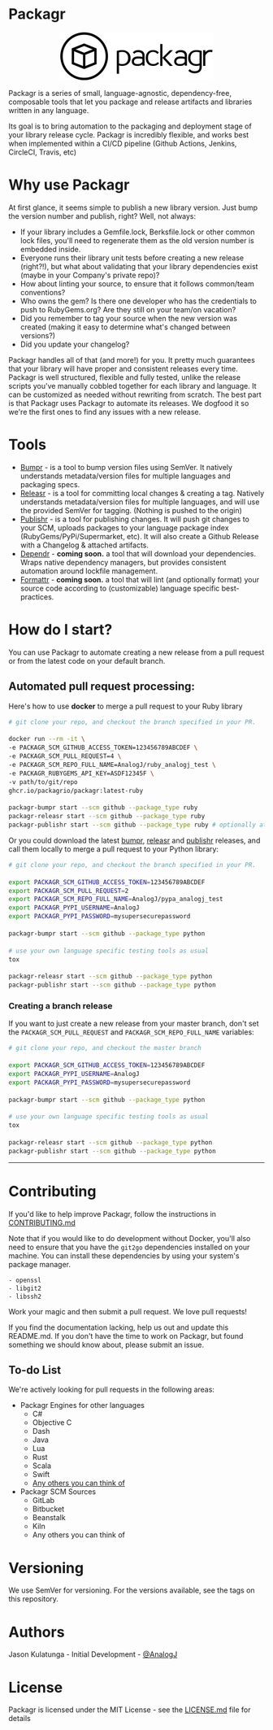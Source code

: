# Packagr

<p align="center">
  <a href="https://github.com/PackagrIO/docs">
  <img width="300" alt="portfolio_view" src="https://github.com/PackagrIO/docs/raw/master/images/logo/banner-black.png">
  </a>
</p>


Packagr is a series of small, language-agnostic, dependency-free, composable tools that let  you package and release
artifacts and libraries written in any language.

Its goal is to bring automation to the packaging and deployment stage of your library release cycle.
Packagr is incredibly flexible, and works best when implemented within a CI/CD pipeline (Github Actions, Jenkins, CircleCI, Travis, etc)

# Why use Packagr

At first glance, it seems simple to publish a new library version. Just bump the version number and publish, right? Well, not always:

- If your library includes a Gemfile.lock, Berksfile.lock or other common lock files, you'll need to regenerate them as the old version number is embedded inside.
- Everyone runs their library unit tests before creating a new release (right?!), but what about validating that your library dependencies exist (maybe in your Company's private repo)?
- How about linting your source, to ensure that it follows common/team conventions?
- Who owns the gem? Is there one developer who has the credentials to push to RubyGems.org? Are they still on your team/on vacation?
- Did you remember to tag your source when the new version was created (making it easy to determine what's changed between versions?)
- Did you update your changelog?

Packagr handles all of that (and more!) for you. It pretty much guarantees that your library will have proper and consistent releases every time. Packagr is well structured, flexible and fully tested, unlike the release scripts you've manually cobbled together for each library and language. It can be customized as needed without rewriting from scratch. The best part is that Packagr uses Packagr to automate its releases. We dogfood it so we're the first ones to find any issues with a new release.

# Tools

- [Bumpr](https://github.com/PackagrIO/bumpr) - is a tool to bump version files using SemVer. It natively understands metadata/version files for multiple languages and packaging specs.
- [Releasr](https://github.com/PackagrIO/releasr) - is a tool for committing local changes & creating a tag. Natively understands metadata/version files for multiple languages, and will use the provided SemVer for tagging. (Nothing is pushed to the origin)
- [Publishr](https://github.com/PackagrIO/publishr) - is a tool for publishing changes. It will push git changes to your SCM, uploads packages to your language package index (RubyGems/PyPi/Supermarket, etc). It will also create a Github Release with a Changelog & attached artifacts.
- [Dependr](https://github.com/PackagrIO/dependr) - **coming soon.** a tool that will download your dependencies. Wraps native dependency managers, but provides consistent automation around lockfile management.
- [Formattr](https://github.com/PackagrIO/formattr) - **coming soon.** a tool that will lint (and optionally format) your source code according to (customizable) language specific best-practices.


# How do I start?

You can use Packagr to automate creating a new release from a pull request or from the latest code on your default branch.

## Automated pull request processing:

Here's how to use __docker__ to merge a pull request to your Ruby library

```bash
# git clone your repo, and checkout the branch specified in your PR.

docker run --rm -it \
-e PACKAGR_SCM_GITHUB_ACCESS_TOKEN=123456789ABCDEF \
-e PACKAGR_SCM_PULL_REQUEST=4 \
-e PACKAGR_SCM_REPO_FULL_NAME=AnalogJ/ruby_analogj_test \
-e PACKAGR_RUBYGEMS_API_KEY=ASDF12345F \
-v path/to/git/repo
ghcr.io/packagrio/packagr:latest-ruby

packagr-bumpr start --scm github --package_type ruby
packagr-releasr start --scm github --package_type ruby
packagr-publishr start --scm github --package_type ruby # optionally attach the gem to your github release using '--upload-artifact='
```


Or you could download the latest [bumpr](https://github.com/PackagrIO/bumpr/releases), [releasr](https://github.com/PackagrIO/releasr/releases) and [publishr](https://github.com/PackagrIO/publishr/releases) releases, and call them locally to merge a pull request to your Python library:

```bash
# git clone your repo, and checkout the branch specified in your PR.

export PACKAGR_SCM_GITHUB_ACCESS_TOKEN=123456789ABCDEF
export PACKAGR_SCM_PULL_REQUEST=2
export PACKAGR_SCM_REPO_FULL_NAME=AnalogJ/pypa_analogj_test
export PACKAGR_PYPI_USERNAME=AnalogJ
export PACKAGR_PYPI_PASSWORD=mysupersecurepassword

packagr-bumpr start --scm github --package_type python

# use your own language specific testing tools as usual
tox

packagr-releasr start --scm github --package_type python
packagr-publishr start --scm github --package_type python
```

### Creating a branch release

If you want to just create a new release from your master branch, don't set the `PACKAGR_SCM_PULL_REQUEST` and `PACKAGR_SCM_REPO_FULL_NAME` variables:

```bash
# git clone your repo, and checkout the master branch

export PACKAGR_SCM_GITHUB_ACCESS_TOKEN=123456789ABCDEF
export PACKAGR_PYPI_USERNAME=AnalogJ
export PACKAGR_PYPI_PASSWORD=mysupersecurepassword

packagr-bumpr start --scm github --package_type python

# use your own language specific testing tools as usual
tox

packagr-releasr start --scm github --package_type python
packagr-publishr start --scm github --package_type python
```

---



# Contributing

If you'd like to help improve Packagr, follow the instructions in [CONTRIBUTING.md](CONTRIBUTING.md)

Note that if you would like to do development without Docker, you'll also need to ensure that you have the `git2go` dependencies installed on your machine.
You can install these dependencies by using your system's package manager.

	- openssl
	- libgit2
	- libssh2

Work your magic and then submit a pull request. We love pull requests!

If you find the documentation lacking, help us out and update this README.md.
If you don't have the time to work on Packagr, but found something we should know about, please submit an issue.

## To-do List

We're actively looking for pull requests in the following areas:

- Packagr Engines for other languages
	- C#
	- Objective C
	- Dash
	- Java
	- Lua
	- Rust
	- Scala
	- Swift
	- [Any others you can think of](https://libraries.io/)
- Packagr SCM Sources
	- GitLab
	- Bitbucket
	- Beanstalk
	- Kiln
	- Any others you can think of


# Versioning

We use SemVer for versioning. For the versions available, see the tags on this repository.

# Authors

Jason Kulatunga - Initial Development -  [@AnalogJ](https://github.com/AnalogJ)

# License

Packagr is licensed under the MIT License - see the
[LICENSE.md](https://github.com/PackagrIO/docs/blob/master/LICENSE.md) file for details




